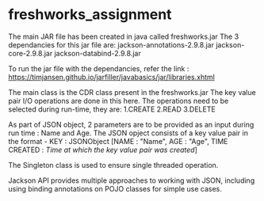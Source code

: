 # freshworks_assignment

The main JAR file has been created in java called freshworks.jar
The 3 dependancies for this jar file are:
  jackson-annotations-2.9.8.jar
  jackson-core-2.9.8.jar
  jackson-databind-2.9.8.jar
  
To run the jar file with the dependancies, refer the link : https://timjansen.github.io/jarfiller/javabasics/jar/libraries.xhtml

The main class is the CDR class present in the freshworks.jar
  The key value pair I/O operations are done in this here.
  The operations need to be selected during run-time, they are:
    1.CREATE
    2.READ
    3.DELETE
    
As part of JSON object, 2 parameters are to be provided as an input during run time : Name and Age.
The JSON opject consists of a key value pair in the format - KEY : JSONObject [NAME : "Name", AGE : "Age", TIME CREATED : *Time at which the key value pair was created*]

The Singleton class is used to ensure single threaded operation.

Jackson API provides multiple approaches to working with JSON, including using binding annotations on POJO classes for simple use cases. 
